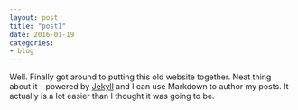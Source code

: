 ```yaml
---
layout: post
title: "post1"
date: 2016-01-19
categories:
- blog
---
```


Well. Finally got around to putting this old website together. Neat thing about it - powered by [Jekyll](http://jekyllrb.com) and I can use Markdown to author my posts. It actually is a lot easier than I thought it was going to be.
